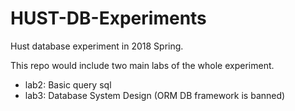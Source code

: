 # HUST-DB-Experiments
Hust database experiment in 2018 Spring.

This repo would include two main labs of the whole experiment.

 - lab2: Basic query sql 
 - lab3: Database System Design (ORM DB framework is banned)
